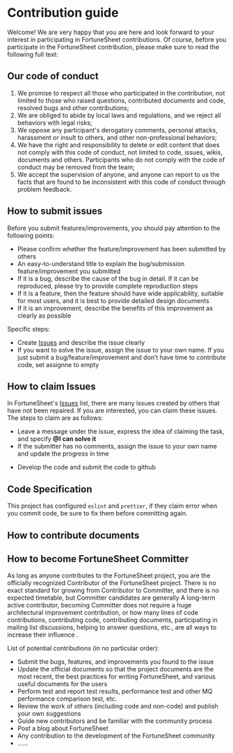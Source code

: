 
# Contribution guide  

Welcome! We are very happy that you are here and look forward to your interest in participating in FortuneSheet contributions. Of course, before you participate in the FortuneSheet contribution, please make sure to read the following full text:

## Our code of conduct

1. We promise to respect all those who participated in the contribution, not limited to those who raised questions, contributed documents and code, resolved bugs and other contributions;
2. We are obliged to abide by local laws and regulations, and we reject all behaviors with legal risks;
3. We oppose any participant's derogatory comments, personal attacks, harassment or insult to others, and other non-professional behaviors;
4. We have the right and responsibility to delete or edit content that does not comply with this code of conduct, not limited to code, issues, wikis, documents and others. Participants who do not comply with the code of conduct may be removed from the team;
5. We accept the supervision of anyone, and anyone can report to us the facts that are found to be inconsistent with this code of conduct through problem feedback.

<!-- ## How to participate in contributing?

* Contributed documents: Browsing the document can deepen your understanding of FortuneSheet. Once you find that the document is not clearly written or the logic is confusing, you can correct, modify, and supplement. You can go to [Google Forum](https://groups.google.com/g/FortuneSheet) to give feedback
* Contributing code: Welcome everyone to contribute code to the FortuneSheet community, you are welcome to claim the Open state [Issues](https://github.com/ruilisi/fortune-sheet/issues) and unfinished features, submit a PR, and become one of the contributors If you find that some functions cannot meet your needs or have problems during use, please record in Issues
* Participate in the issue discussion: you can post your suggestions under any [Issues](https://github.com/ruilisi/fortune-sheet/issues)
* Review code: You can see PR submitted by all contributors on [Github](https://github.com/mengshukeji/FortuneSheet), you can review their code and post your suggestions -->

## How to submit issues

Before you submit features/improvements, you should pay attention to the following points:

* Please confirm whether the feature/improvement has been submitted by others
* An easy-to-understand title to explain the bug/submission feature/improvement you submitted
* If it is a bug, describe the cause of the bug in detail. If it can be reproduced, please try to provide complete reproduction steps
* If it is a feature, then the feature should have wide applicability, suitable for most users, and it is best to provide detailed design documents
* If it is an improvement, describe the benefits of this improvement as clearly as possible

Specific steps:

* Create [Issues](https://github.com/ruilisi/fortune-sheet/issues) and describe the issue clearly
* If you want to solve the issue, assign the issue to your own name. If you just submit a bug/feature/improvement and don’t have time to contribute code, set assignne to empty
<!-- * If it is a relatively large feature/improvement, try to output the design document first and follow the [FortuneSheet RFC](https://github.com/mengshukeji/FortuneSheet-rfcs) process for others to review -->

## How to claim Issues

In FortuneSheet's [Issues](https://github.com/ruilisi/fortune-sheet/issues) list, there are many issues created by others that have not been repaired. If you are interested, you can claim these issues. The steps to claim are as follows:

* Leave a message under the issue, express the idea of claiming the task, and specify **@I can solve it**
* If the submitter has no comments, assign the issue to your own name and update the progress in time
<!-- * If it is a relatively large feature, try to output the design document first and follow the [FortuneSheet RFC](https://github.com/mengshukeji/FortuneSheet-rfcs) process for others to review -->
* Develop the code and submit the code to github

## Code Specification

This project has configured `eslint` and `prettier`, if they claim error when you commit code, be sure to fix them before committing again.

## How to contribute documents

## How to become FortuneSheet Committer

As long as anyone contributes to the FortuneSheet project, you are the officially recognized Contributor of the FortuneSheet project. There is no exact standard for growing from Contributor to Committer, and there is no expected timetable, but Committer candidates are generally A long-term active contributor, becoming Committer does not require a huge architectural improvement contribution, or how many lines of code contributions, contributing code, contributing documents, participating in mailing list discussions, helping to answer questions, etc., are all ways to increase their influence .

List of potential contributions (in no particular order):

* Submit the bugs, features, and improvements you found to the issue
* Update the official documents so that the project documents are the most recent, the best practices for writing FortuneSheet, and various useful documents for the users
* Perform test and report test results, performance test and other MQ performance comparison test, etc.
* Review the work of others (including code and non-code) and publish your own suggestions
* Guide new contributors and be familiar with the community process
* Post a blog about FortuneSheet
* Any contribution to the development of the FortuneSheet community
* ......
